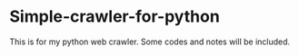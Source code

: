 # Simple-crawler-for-python
This is for my python web crawler. Some codes and notes will be included.
